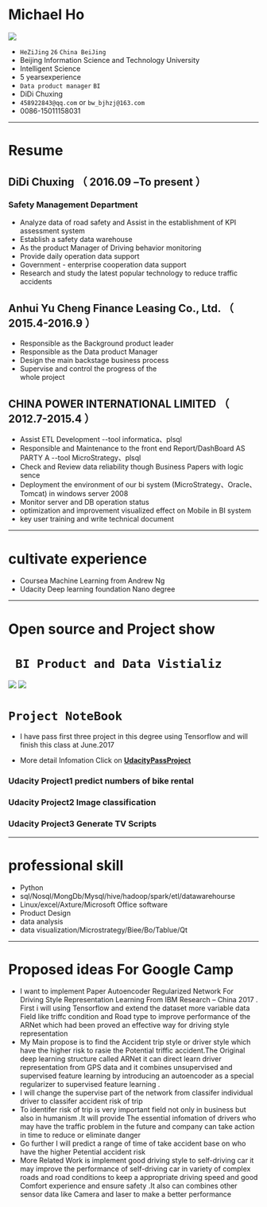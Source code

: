 # Michael Ho


![](http://i.imgur.com/Mh4kQ7M.jpg)

 - ```HeZiJing``` ```26```  ```China BeiJing``` 
 - Beijing Information Science and Technology University 
 - Intelligent Science
 - 5 yearsexperience
 - ```Data product manager``` ```BI```
 - DiDi Chuxing
 - ```458922843@qq.com``` or ```bw_bjhzj@163.com```
 - 0086-15011158031
 
---

# Resume

## DiDi Chuxing （ 2016.09 –To present ）

### Safety Management Department 
- Analyze data of road safety and Assist in the establishment of KPI assessment system
- Establish a safety data warehouse
- As the product Manager of Driving behavior monitoring
- Provide daily  operation data support
- Government - enterprise cooperation data support
- Research and study the latest popular technology to reduce traffic accidents


## Anhui Yu Cheng Finance Leasing Co., Ltd. （ 2015.4-2016.9 ）
- Responsible as the Background product leader 
- Responsible as the Data product Manager
- Design the main backstage business process
- Supervise and control the progress of the 	
whole project
 
## CHINA POWER INTERNATIONAL LIMITED （ 2012.7-2015.4 ）
-  Assist ETL Development --tool informatica、plsql 
-  Responsible and Maintenance to the front end Report/DashBoard AS PARTY A --tool MicroStrategy、plsql 
-  Check and Review data reliability though Business Papers with logic sence 
-  Deployment the environment of our bi system (MicroStrategy、Oracle、Tomcat) in windows server 2008 
-  Monitor server and DB operation status 
-  optimization and improvement visualized effect on Mobile in BI system 
-  key user training and write technical document

---

# cultivate experience
- Coursea  Machine Learning from  Andrew Ng  
- Udacity  Deep learning foundation Nano degree  

---


# Open source and Project show
# ``` BI Product and Data Vistializ```
![](http://i.imgur.com/eG90kWo.png)
![](http://i.imgur.com/cd0l1Z3.png)

# ```Project NoteBook```

- I have pass first three project in this degree using Tensorflow  and  will finish this class at June.2017

- More detail Infomation Click on **[UdacityPassProject](https://github.com/michaelhzj/Udacity_Pass_project.git)**
### Udacity Project1   predict numbers of bike rental  
### Udacity Project2   Image classification
### Udacity Project3   Generate TV Scripts 



---



# professional skill

- Python
- sql/Nosql/MongDb/Mysql/hive/hadoop/spark/etl/datawarehourse
- Linux/excel/Axture/Microsoft Office software
- Product Design
- data analysis
- data visualization/Microstrategy/Biee/Bo/Tablue/Qt

---

# Proposed ideas For Google Camp

* I want to implement Paper Autoencoder Regularized Network For Driving Style Representation Learning  From  IBM Research – China 2017 . First i will using Tensorflow and extend the dataset more variable data Field like triffc condition and Road type to  improve performance of the ARNet which had been proved an effective way for driving style representation
* My Main propose is to find the Accident trip style or driver style which have the higher risk to rasie the Potential triffic accident.The Original deep learning structure called ARNet
it can direct learn driver representation from GPS data and it combines unsupervised and supervised feature learning by introducing an autoencoder as a special regularizer to supervised feature learning .
* I will change the supervise part of the network from  classifer  individual driver to classifer  accident risk of trip
* To identifer risk of trip is very important field not only in business but also in humanism .It will provide The essential infomation of drivers who may have the traffic problem in the future and company can take action in time  to reduce or eliminate danger
* Go further I will predict  a range of time of take accident base on who have the higher Petential accident risk 
* More Related Work  is implement  good driving style to self-driving car it may improve the performance of self-driving  car in variety of complex roads and road conditions to keep a appropriate driving speed and good Comfort experience and ensure safety .It also can combines other sensor data like Camera and laser to make a better performance 